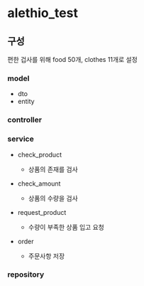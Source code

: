 # alethio_test

## 구성

편한 겁사를 위해 food 50개, clothes 11개로 설정

### model

- dto
- entity

### controller

### service

- check_product
    - 상품의 존재를 검사
    
- check_amount
    - 상품의 수량을 검사
    
- request_product
    - 수량이 부족한 상품 입고 요청
    
- order
    - 주문사항 저장

### repository

